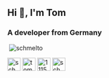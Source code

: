 <h2 align="left">Hi 👋, I'm Tom</h2>
<h3 align="left">A developer from Germany</h3>


<p>&nbsp;<img src="https://github-readme-stats.vercel.app/api?username=schmelto&show_icons=true&count_private=true" alt="schmelto" /></p>
  
<p align="left">
  <a href="https://dev.to/schmelto" target="blank"><img align="center" src="https://cdn.jsdelivr.net/npm/simple-icons@3.0.1/icons/dev-dot-to.svg" alt="schmelto" height="30" width="30" /></a>
  <a href="https://linkedin.com/in/tomschmelzer" target="blank"><img align="center" src="https://cdn.jsdelivr.net/npm/simple-icons@3.0.1/icons/linkedin.svg" alt="tomschmelzer" height="30" width="30" /></a>
  <a href="https://stackoverflow.com/users/11155942" target="blank"><img align="center" src="https://cdn.jsdelivr.net/npm/simple-icons@3.0.1/icons/stackoverflow.svg" alt="11155942" height="30" width="30" /></a>
  <a href="https://instagram.com/schmelto" target="blank"><img align="center" src="https://cdn.jsdelivr.net/npm/simple-icons@3.0.1/icons/instagram.svg" alt="schmelto" height="30" width="30" /></a>
</p>
